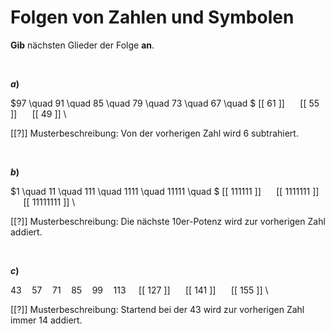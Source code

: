 <!--
version:  0.0.1

language: de

@style
input {
    text-align: center;
}

.flex-container {
    display: flex;
    flex-wrap: wrap;
    align-items: stretch;
    gap: 20px;
}

.flex-child {
    flex: 1;
    min-width: 350px;
    margin-right: 20px;
}

@media (max-width: 400px) {
    .flex-child {
        flex: 100%;
        margin-right: 0;
    }
}
@end

formula: \carry   \textcolor{red}{\scriptsize #1}
formula: \digit   \rlap{\carry{#1}}\phantom{#2}#2
formula: \permil  \text{‰}

import: https://raw.githubusercontent.com/LiaTemplates/Tikz-Jax/main/README.md

script: https://cdn.jsdelivr.net/gh/LiaTemplates/Tikz-Jax@main/dist/index.js


tags: Folgen, sehr leicht, normal, Angeben

comment: Welche Zahl, welches Symbol kommt als nächstes?

author: Martin Lommatzsch

-->




# Folgen von Zahlen und Symbolen

**Gib** nächsten Glieder der Folge **an**.


<br>

<section class="flex-container">

<div class="flex-child">

__$a)\;\;$__

$97 \quad 91 \quad 85 \quad 79 \quad 73 \quad 67 \quad $ [[ 61 ]] $\quad$ [[ 55 ]] $\quad$ [[ 49 ]] \

[[?]] Musterbeschreibung: Von der vorherigen Zahl wird $6$ subtrahiert.

</div>


</section>


<br>


<section class="flex-container">

<div class="flex-child">

__$b)\;\;$__

$1 \quad 11 \quad 111 \quad 1111 \quad 11111 \quad $ [[ 111111 ]] $\quad$ [[ 1111111 ]] $\quad$ [[ 11111111 ]] \

[[?]] Musterbeschreibung: Die nächste $10$er-Potenz wird zur vorherigen Zahl addiert.

</div>

</section>


<br>


<section class="flex-container">

<div class="flex-child">

__$c)\;\;$__

$43 \quad 57 \quad 71 \quad 85 \quad 99 \quad 113 \quad$ [[ 127 ]] $\quad$ [[ 141 ]] $\quad$ [[ 155 ]] \

[[?]] Musterbeschreibung: Startend bei der $43$ wird zur vorherigen Zahl immer $14$ addiert.

</div>

</section>



<br>
<br>
<br>
<br>